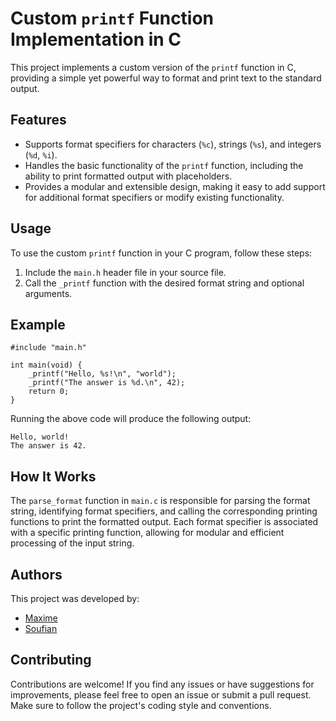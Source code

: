 # Custom `printf` Function Implementation in C

This project implements a custom version of the `printf` function in C, providing a simple yet powerful way to format and print text to the standard output.

## Features

- Supports format specifiers for characters (`%c`), strings (`%s`), and integers (`%d`, `%i`).
- Handles the basic functionality of the `printf` function, including the ability to print formatted output with placeholders.
- Provides a modular and extensible design, making it easy to add support for additional format specifiers or modify existing functionality.

## Usage

To use the custom `printf` function in your C program, follow these steps:

1. Include the `main.h` header file in your source file.
2. Call the `_printf` function with the desired format string and optional arguments.

## Example
```
#include "main.h"

int main(void) {
    _printf("Hello, %s!\n", "world");
    _printf("The answer is %d.\n", 42);
    return 0;
}
```

Running the above code will produce the following output:
```
Hello, world!
The answer is 42.
```

## How It Works

The `parse_format` function in `main.c` is responsible for parsing the format string, identifying format specifiers, and calling the corresponding printing functions to print the formatted output. Each format specifier is associated with a specific printing function, allowing for modular and efficient processing of the input string.

## Authors

This project was developed by:

- [Maxime](https://github.com/cosmos510)
- [Soufian](https://github.com/author_username)

## Contributing

Contributions are welcome! If you find any issues or have suggestions for improvements, please feel free to open an issue or submit a pull request. Make sure to follow the project's coding style and conventions.

